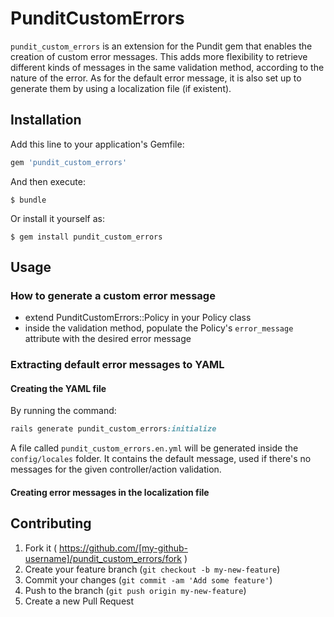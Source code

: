 # PunditCustomErrors

`pundit_custom_errors` is an extension for the Pundit gem that enables the creation of custom error messages. This adds more flexibility to retrieve different kinds of messages in the same validation method, according to the nature of the error. As for the default error message, it is also set up to generate them by using a localization file (if existent).

## Installation

Add this line to your application's Gemfile:

```ruby
gem 'pundit_custom_errors'
```

And then execute:

    $ bundle

Or install it yourself as:

    $ gem install pundit_custom_errors

## Usage

### How to generate a custom error message

- extend PunditCustomErrors::Policy in your Policy class
- inside the validation method, populate the Policy's `error_message` attribute with the desired error message

### Extracting default error messages to YAML

#### Creating the YAML file 

By running the command:

```ruby
rails generate pundit_custom_errors:initialize 
```

A file called `pundit_custom_errors.en.yml` will be generated inside the `config/locales` folder. It contains the default message, used if there's no messages for the given controller/action validation.

#### Creating error messages in the localization file



## Contributing

1. Fork it ( https://github.com/[my-github-username]/pundit_custom_errors/fork )
2. Create your feature branch (`git checkout -b my-new-feature`)
3. Commit your changes (`git commit -am 'Add some feature'`)
4. Push to the branch (`git push origin my-new-feature`)
5. Create a new Pull Request
